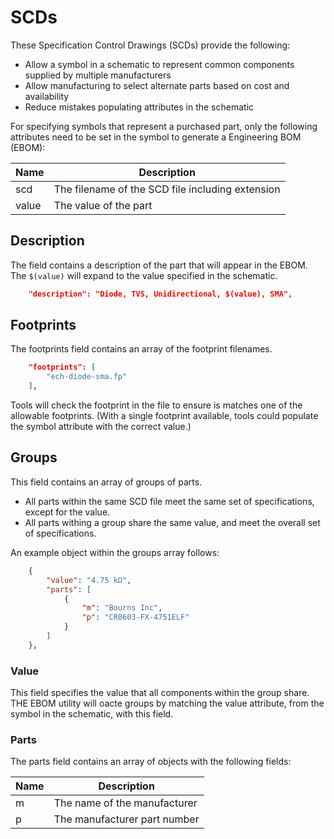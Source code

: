 # SCDs
These Specification Control Drawings (SCDs) provide the following:

* Allow a symbol in a schematic to represent common components supplied by multiple manufacturers
* Allow manufacturing to select alternate parts based on cost and availability
* Reduce mistakes populating attributes in the schematic

For specifying symbols that represent a purchased part, only the following attributes need to be set in the symbol to generate a Engineering BOM (EBOM):

| Name | Description |
| - | - |
| scd | The filename of the SCD file including extension |
| value | The value of the part |

## Description
The field contains a description of the part that will appear in the EBOM. The `$(value)` will expand to the value specified in the schematic.

```json
    "description": "Diode, TVS, Unidirectional, $(value), SMA",
```

## Footprints
The footprints field contains an array of the footprint filenames.

```json
    "footprints": [
        "ech-diode-sma.fp"
    ],
```
Tools will check the footprint in the file to ensure is matches one of the allowable footprints. (With a single footprint available, tools could populate the symbol attribute with the correct value.)

## Groups
This field contains an array of groups of parts. 

* All parts within the same SCD file meet the same set of specifications, except for the value.
* All parts withing a group share the same value, and meet the overall set of specifications.

An example object within the groups array follows:

```json
    {
        "value": "4.75 kΩ",
        "parts": [
            {
                "m": "Bourns Inc",
                "p": "CR0603-FX-4751ELF"
            }
        ]
    },
```

### Value
This field specifies the value that all components within the group share. THE EBOM utility will oacte groups by matching the value attribute, from the symbol in the schematic, with this field.

### Parts
The parts field contains an array of objects with the following fields:

| Name | Description |
| - | - |
| m | The name of the manufacturer |
| p | The manufacturer part number |
